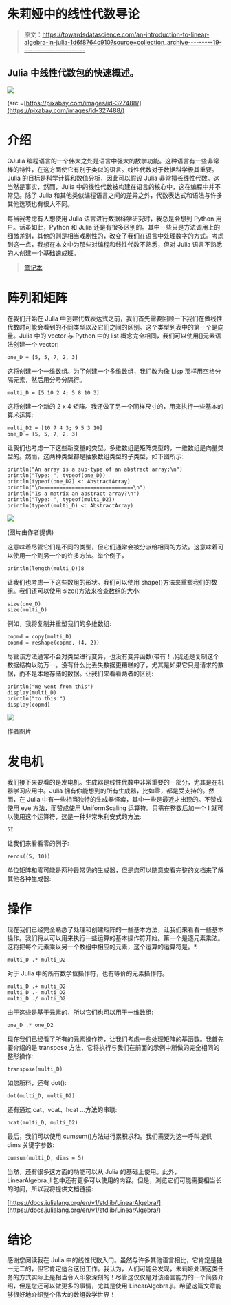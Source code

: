 # 朱莉娅中的线性代数导论

> 原文：<https://towardsdatascience.com/an-introduction-to-linear-algebra-in-julia-1d6f8764c910?source=collection_archive---------19----------------------->

## Julia 中线性代数包的快速概述。

![](img/b300bd7a79218f0cf0a33e1608ff585d.png)

(src =[https://pixabay.com/images/id-327488/](https://pixabay.com/images/id-327488/)

# 介绍

OJulia 编程语言的一个伟大之处是语言中强大的数学功能。这种语言有一些非常棒的特性，在这方面使它有别于类似的语言。线性代数对于数据科学极其重要。Julia 的目标是科学计算和数值分析，因此可以假设 Julia 非常擅长线性代数。这当然是事实，然而，Julia 中的线性代数被构建在语言的核心中，这在编程中并不常见。除了 Julia 和其他类似编程语言之间的差异之外，代数表达式和语法与许多其他选项也有很大不同。

每当我考虑有人想使用 Julia 语言进行数据科学研究时，我总是会想到 Python 用户。话虽如此，Python 和 Julia 还是有很多区别的。其中一些只是方法调用上的细微差别，其他的则是相当戏剧性的，改变了我们在语言中处理数字的方式。考虑到这一点，我想在本文中为那些对编程和线性代数不熟悉，但对 Julia 语言不熟悉的人创建一个基础速成班。

> [笔记本](https://github.com/emmettgb/Emmetts-DS-NoteBooks/blob/master/Julia/Introduction%20to%20linear%20algebra%20in%20julia.ipynb)

# 阵列和矩阵

在我们开始在 Julia 中创建代数表达式之前，我们首先需要回顾一下我们在做线性代数时可能会看到的不同类型以及它们之间的区别。这个类型列表中的第一个是向量。Julia 中的 vector 与 Python 中的 list 概念完全相同，我们可以使用[]元素语法创建一个 vector:

```
one_D = [5, 5, 7, 2, 3]
```

这将创建一个一维数组。为了创建一个多维数组，我们改为像 Lisp 那样用空格分隔元素，然后用分号分隔行。

```
multi_D = [5 10 2 4; 5 8 10 3]
```

这将创建一个新的 2 x 4 矩阵。我还做了另一个同样尺寸的，用来执行一些基本的算术运算:

```
multi_D2 = [10 7 4 3; 9 5 3 10]
one_D = [5, 5, 7, 2, 3]
```

让我们也考虑一下这些新变量的类型。多维数组是矩阵类型的，一维数组是向量类型的。然而，这两种类型都是抽象数组类型的子类型，如下图所示:

```
println("An array is a sub-type of an abstract array:\n")
println("Type: ", typeof(one_D))
println(typeof(one_D2) <: AbstractArray)
println("\n==============================\n")
println("Is a matrix an abstract array?\n")
println("Type: ", typeof(multi_D2))
println(typeof(multi_D) <: AbstractArray)
```

![](img/78a32302f59f977ce24b776c0a92a347.png)

(图片由作者提供)

这意味着尽管它们是不同的类型，但它们通常会被分派给相同的方法。这意味着可以使用一个到另一个的许多方法。举个例子，

```
println(length(multi_D))8
```

让我们也考虑一下这些数组的形状。我们可以使用 shape()方法来重塑我们的数组。我们还可以使用 size()方法来检查数组的大小:

```
size(one_D)
size(multi_D)
```

例如，我将复制并重塑我们的多维数组:

```
copmd = copy(multi_D)
copmd = reshape(copmd, (4, 2))
```

尽管该方法通常不会对类型进行变异，也没有变异函数(带有！，)我还是复制这个数据结构以防万一。没有什么比丢失数据更糟糕的了，尤其是如果它只是请求的数据，而不是本地存储的数据。让我们来看看两者的区别:

```
println("We went from this")
display(multi_D)
println("to this:")
display(copmd)
```

![](img/5b79f6605662b93c86711a0eb1749b3a.png)

作者图片

# 发电机

我们接下来要看的是发电机。生成器是线性代数中非常重要的一部分，尤其是在机器学习应用中。Julia 拥有你能想到的所有生成器，比如零，都是受支持的。然而，在 Julia 中有一些相当独特的生成器怪癖，其中一些是最近才出现的。不赞成使用 eye 方法，而赞成使用 UniformScaling 运算符。只需在整数后加一个 I 就可以使用这个运算符，这是一种非常朱利安式的方法:

```
5I
```

让我们来看看零的例子:

```
zeros((5, 10))
```

单位矩阵和零可能是两种最常见的生成器，但是您可以随意查看完整的文档来了解其他各种生成器:

  

# 操作

现在我们已经完全熟悉了处理和创建矩阵的一些基本方法，让我们来看看一些基本操作。我们将从可以用来执行一些运算的基本操作符开始。第一个是逐元素乘法。这将把每个元素乘以另一个数组中相应的元素，这个运算的运算符是。*.

```
multi_D .* multi_D2
```

对于 Julia 中的所有数学位操作符，也有等价的元素操作符。

```
multi_D .+ multi_D2
multi_D .- multi_D2
multi_D ./ multi_D2
```

由于这些是基于元素的，所以它们也可以用于一维数组:

```
one_D .* one_D2
```

现在我们已经看了所有的元素操作符，让我们考虑一些处理矩阵的基函数。我首先要介绍的是 transpose 方法，它将执行与我们在前面的示例中所做的完全相同的整形操作:

```
transpose(multi_D)
```

如您所料，还有 dot():

```
dot(multi_D, multi_D2)
```

还有通过 cat、vcat、hcat …方法的串联:

```
hcat(multi_D, multi_D2)
```

最后，我们可以使用 cumsum()方法进行累积求和。我们需要为这一呼叫提供 dims 关键字参数:

```
cumsum(multi_D, dims = 5)
```

当然，还有很多这方面的功能可以从 Julia 的基础上使用。此外，LinearAlgebra.jl 包中还有更多可以使用的内容。但是，浏览它们可能需要相当长的时间，所以我将提供文档链接:

  

[https://docs.julialang.org/en/v1/stdlib/LinearAlgebra/](https://docs.julialang.org/en/v1/stdlib/LinearAlgebra/)

# 结论

感谢您阅读我在 Julia 中的线性代数入门。虽然与许多其他语言相比，它肯定是独一无二的，但它肯定适合这份工作。我认为，人们可能会发现，朱莉娅处理这类任务的方式实际上是相当令人印象深刻的！尽管这仅仅是对该语言能力的一个简要介绍，但是您还可以做更多的事情，尤其是使用 LinearAlgebra.jl。希望这篇文章能够很好地介绍整个伟大的数组数学世界！